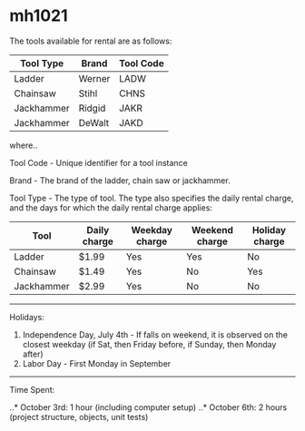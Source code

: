 # mh1021

The tools available for rental are as follows:

| Tool Type        	| Brand           	| Tool Code  	|
| ------------- 	|-------------		| -----			|
| Ladder       		| Werner 			| LADW 			|
| Chainsaw     		| Stihl       		| CHNS 			|
| Jackhammer  		| Ridgid      		| JAKR 			|
| Jackhammer  		| DeWalt      		| JAKD 			|

where..

Tool Code - Unique identifier for a tool instance

Brand - The brand of the ladder, chain saw or jackhammer.

Tool Type - The type of tool. The type also specifies the daily rental charge, and the days for which the daily
rental charge applies:

| Tool         	| Daily charge  | Weekday charge	| Weekend charge	| Holiday charge	|
| ------------- |-------------	| -----				| -----				| -----	 			|
| Ladder       	| $1.99 		| Yes 				| Yes				| No				|
| Chainsaw     	| $1.49 		| Yes 				| No				| Yes				|
| Jackhammer  	| $2.99 		| Yes 				| No				| No				|

***

Holidays:
1. Independence Day, July 4th - If falls on weekend, it is observed on the closest weekday (if Sat, then
Friday before, if Sunday, then Monday after)
2. Labor Day - First Monday in September


***

Time Spent:

..* October 3rd: 1 hour (including computer setup)
..* October 6th: 2 hours (project structure, objects, unit tests)